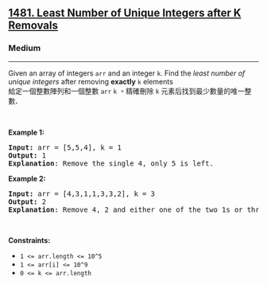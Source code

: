 <h2><a href="https://leetcode.com/problems/least-number-of-unique-integers-after-k-removals/">1481. Least Number of Unique Integers after K Removals</a></h2><h3>Medium</h3><hr><div><p data-immersive-translate-walked="8b704ed7-d117-4533-b360-af2c6c3c3a0d" data-immersive-translate-paragraph="1">Given an array of integers&nbsp;<code data-immersive-translate-walked="8b704ed7-d117-4533-b360-af2c6c3c3a0d">arr</code>&nbsp;and an integer <code data-immersive-translate-walked="8b704ed7-d117-4533-b360-af2c6c3c3a0d">k</code>.&nbsp;Find the <em data-immersive-translate-walked="8b704ed7-d117-4533-b360-af2c6c3c3a0d">least number of unique integers</em>&nbsp;after removing <strong data-immersive-translate-walked="8b704ed7-d117-4533-b360-af2c6c3c3a0d">exactly</strong> <code data-immersive-translate-walked="8b704ed7-d117-4533-b360-af2c6c3c3a0d">k</code> elements<font class="notranslate immersive-translate-target-wrapper" lang="zh-TW" data-immersive-translate-translation-element-mark="1"><br><font class="notranslate immersive-translate-target-translation-theme-none immersive-translate-target-translation-block-wrapper-theme-none immersive-translate-target-translation-block-wrapper" data-immersive-translate-translation-element-mark="1"><font class="notranslate immersive-translate-target-inner immersive-translate-target-translation-theme-none-inner" data-immersive-translate-translation-element-mark="1">給定一個整數陣列和一個整數 <code data-immersive-translate-walked="8b704ed7-d117-4533-b360-af2c6c3c3a0d">arr</code> <code data-immersive-translate-walked="8b704ed7-d117-4533-b360-af2c6c3c3a0d">k</code> 。精確刪除 <code data-immersive-translate-walked="8b704ed7-d117-4533-b360-af2c6c3c3a0d">k</code> 元素后找到最少數量的唯一整數</font></font></font><b>.</b></p>

<ol>
</ol>

<p>&nbsp;</p>
<p><strong class="example">Example 1:</strong></p>

<pre><strong>Input: </strong>arr = [5,5,4], k = 1
<strong>Output: </strong>1
<strong>Explanation</strong>: Remove the single 4, only 5 is left.
</pre>
<strong class="example">Example 2:</strong>

<pre><strong>Input: </strong>arr = [4,3,1,1,3,3,2], k = 3
<strong>Output: </strong>2
<strong>Explanation</strong>: Remove 4, 2 and either one of the two 1s or three 3s. 1 and 3 will be left.</pre>

<p>&nbsp;</p>
<p><strong>Constraints:</strong></p>

<ul>
	<li><code>1 &lt;= arr.length&nbsp;&lt;= 10^5</code></li>
	<li><code>1 &lt;= arr[i] &lt;= 10^9</code></li>
	<li><code>0 &lt;= k&nbsp;&lt;= arr.length</code></li>
</ul></div>